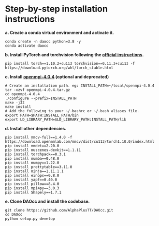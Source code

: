 # Step-by-step installation instructions

**a. Create a conda virtual environment and activate it.**
```shell
conda create -n daocc python=3.8 -y
conda activate daocc
```

**b. Install PyTorch and torchvision following the [official instructions](https://pytorch.org/).**
```shell
pip install torch==1.10.2+cu113 torchvision==0.11.3+cu113 -f https://download.pytorch.org/whl/torch_stable.html
```

**c. Install [openmpi-4.0.4](https://www.open-mpi.org/software/ompi/v4.0/) (optional and deprecated)**
```shell
# Create an installation path. eg: INSTALL_PATH=~/local/openmpi-4.0.4
tar -xzvf openmpi-4.0.4.tar.gz
cd openmpi-4.0.4
./configure --prefix=INSTALL_PATH
make -j32
make install
# Add the following to your ~/.bashrc or ~/.bash_aliases file.
export PATH=$PATH:INSTALL_PATH/bin
export LD_LIBRARY_PATH=$LD_LIBRARY_PATH:INSTALL_PATH/lib
```

**d. Install other dependencies.**
```shell
pip install mmcv-full==1.4.0 -f https://download.openmmlab.com/mmcv/dist/cu113/torch1.10.0/index.html
pip install mmdet==2.20.0
pip install nuscenes-devkit==1.1.11
pip install torchpack==0.3.1
pip install numba==0.48.0
pip install numpy==1.22.0
pip install prettytable==3.11.0
pip install ninja==1.11.1.1
pip install einops==0.8.0
pip install yapf==0.40.0
pip install pillow==8.4.0
pip install mpi4py==3.0.3
pip install Shapely==1.7.1
```

**e. Clone DAOcc and install the codebase.**
```shell
git clone https://github.com/AlphaPlusTT/DAOcc.git
cd DAOcc
python setup.py develop
```
